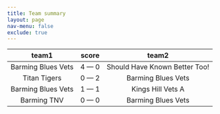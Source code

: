 ```yaml
---
title: Team summary
layout: page
nav-menu: false
exclude: true
---
```




|       team1        |    score    |             team2             |
|:------------------:|:-----------:|:-----------------------------:|
| Barming Blues Vets | 4 &mdash; 0 | Should Have Known Better Too! |
|    Titan Tigers    | 0 &mdash; 2 |      Barming Blues Vets       |
| Barming Blues Vets | 1 &mdash; 1 |       Kings Hill Vets A       |
|    Barming TNV     | 0 &mdash; 0 |      Barming Blues Vets       |

 <br /><br /><br />
